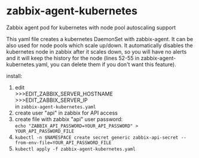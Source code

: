 # zabbix-agent-kubernetes
Zabbix agent pod for kubernetes with node pool autoscaling support

This yaml file creates a kubernetes DaemonSet with zabbix-agent. It can be also used for node pools which scale up/down. It automatically disables the kubernetes node in zabbix after it scales down, so you will have no alerts and it will keep the history for the node (lines 52-55 in zabbix-agent-kubernetes.yaml, you can delete them if you don't want this feature).

install: 

  1. edit <br>
    >>>EDIT_ZABBIX_SERVER_HOSTNAME <br>
    >>>EDIT_ZABBIX_SERVER_IP<br>
    in `zabbix-agent-kubernetes.yaml`
  2. create user "api" in zabbix for API access
  3. create file with zabbix "api" user password: <br>
        `echo "ZABBIX_API_PASSWORD=YOUR_API_PASSWORD" > YOUR_API_PASSWORD_FILE`
  4. `kubectl -n $NAMESPACE create secret generic zabbix-api-secret --from-env-file=YOUR_API_PASSWORD_FILE`
  5. `kubectl apply -f zabbix-agent-kubernetes.yaml`
